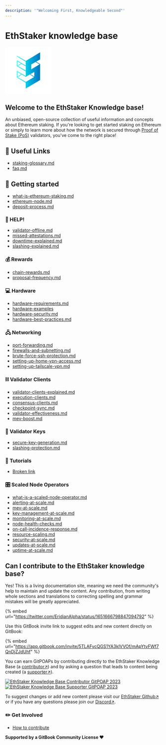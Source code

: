 ```yaml
---
description: '"Welcoming First, Knowledgeable Second"'
---
```


# EthStaker knowledge base

![](<docs/assets/img/gitbook/image (1) (1).png>)

## Welcome to the EthStaker Knowledge base!

An unbiased, open-source collection of useful information and concepts about Ethereum staking. If you're looking to get started staking on Ethereum or simply to learn more about how the network is secured through [Proof of Stake (PoS)](staking-glossary.md#proof-of-stake-pos) validators, you've come to the right place!

## 🔗 Useful Links

* [staking-glossary.md](staking-glossary.md "mention")
* [faq.md](faq.md "mention")

## 🚀 Getting started

* [what-is-ethereum-staking.md](getting-started/what-is-ethereum-staking.md "mention")
* [ethereum-node.md](getting-started/ethereum-node.md "mention")
* [deposit-process.md](getting-started/deposit-process.md "mention")

### **🚨 HELP!**

* [validator-offline.md](help/validator-offline.md "mention")
* [missed-attestations.md](help/missed-attestations.md "mention")
* [downtime-explained.md](help/downtime-explained.md "mention")
* [slashing-explained.md](help/slashing-explained.md "mention")

### 💰 Rewards

* [chain-rewards.md](rewards/chain-rewards.md "mention")
* [proposal-frequency.md](rewards/proposal-frequency.md "mention")

### 💻 Hardware

* [hardware-requirements.md](hardware/hardware-requirements.md "mention")
* [hardware-examples](hardware/hardware-examples/ "mention")
* [hardware-security.md](hardware/hardware-security.md "mention")
* [hardware-best-practices.md](hardware/hardware-best-practices.md "mention")

### 🖧 Networking

* [port-forwarding.md](networking/port-forwarding.md "mention")
* [firewalls-and-subnetting.md](networking/firewalls-and-subnetting.md "mention")
* [brute-force-ssh-protection.md](networking/brute-force-ssh-protection.md "mention")
* [setting-up-home-vpn-access.md](networking/setting-up-home-vpn-access.md "mention")
* [setting-up-tailscale-vpn.md](networking/setting-up-tailscale-vpn.md "mention")

### ⛓️ Validator Clients

* [validator-clients-explained.md](validator-clients/validator-clients-explained.md "mention")
* [execution-clients.md](validator-clients/execution-clients.md "mention")
* [consensus-clients.md](validator-clients/consensus-clients.md "mention")
* [checkpoint-sync.md](validator-clients/checkpoint-sync.md "mention")
* [validator-effectiveness.md](validator-clients/validator-effectiveness.md "mention")
* [mev-boost.md](validator-clients/mev-boost.md "mention")

### 🔑 Validator Keys

* [secure-key-generation.md](validator-keys/secure-key-generation.md "mention")
* [slashing-protection.md](validator-keys/slashing-protection.md "mention")

### 📕 Tutorials

* [Broken link](broken-reference "mention")

### 🎛️ Scaled Node Operators

* [what-is-a-scaled-node-operator.md](scaled-node-operators/what-is-a-scaled-node-operator.md "mention")
* [alerting-at-scale.md](scaled-node-operators/alerting-at-scale.md "mention")
* [mev-at-scale.md](scaled-node-operators/mev-at-scale.md "mention")
* [key-management-at-scale.md](scaled-node-operators/key-management-at-scale.md "mention")
* [monitoring-at-scale.md](scaled-node-operators/monitoring-at-scale.md "mention")
* [node-health-checks.md](scaled-node-operators/node-health-checks.md "mention")
* [on-call-incidence-response.md](scaled-node-operators/on-call-incidence-response.md "mention")
* [resource-scaling.md](scaled-node-operators/resource-scaling.md "mention")
* [security-at-scale.md](scaled-node-operators/security-at-scale.md "mention")
* [updates-at-scale.md](scaled-node-operators/updates-at-scale.md "mention")
* [uptime-at-scale.md](scaled-node-operators/uptime-at-scale.md "mention")

## Can I contribute to the EthStaker knowledge base?

Yes! This is a living documentation site, meaning we need the community's help to maintain and update the content. Any contribution, from writing whole sections and translations to correcting spelling and grammar mistakes will be greatly appreciated.

{% embed url="https://twitter.com/EridianAlpha/status/1651666798847094792" %}

Use this GitBook invite link to suggest edits and new content directly on GitBook:

{% embed url="https://app.gitbook.com/invite/5TLAFycQGS1YA3kIVVOf/mApYtvFWf7QnDjZJdUhf" %}

You can earn GitPOAPs by contributing directly to the EthStaker Knowledge Base (a [contributor↗](https://www.gitpoap.io/gp/881)) and by asking a question that leads to content being created (a [supporter↗](https://www.gitpoap.io/gp/923)).

[![EthStaker Knowledge Base Contributor GitPOAP 2023](https://www.gitpoap.io/\_next/image?url=https%3A%2F%2Fassets.poap.xyz%2Fgitpoap3a-2023-ethstaker-knowledge-base-contributor-2022-logo-1671596764627.png\&w=384\&q=75)](https://www.gitpoap.io/gp/881)[![EthStaker Knowledge Base Supporter GitPOAP 2023](https://www.gitpoap.io/\_next/image?url=https%3A%2F%2Fassets.poap.xyz%2F2023-ethstaker-knowledge-base-supporter-2022-logo-1672411990803.png\&w=384\&q=75)](https://www.gitpoap.io/gp/923)

To suggest changes or add new content please visit our [EthStaker Github↗](https://github.com/eth-educators/ethstaker-knowledgebase) or if you have any questions please join our [Discord↗](https://www.google.com/url?sa=t\&rct=j\&q=\&esrc=s\&source=web\&cd=\&cad=rja\&uact=8\&ved=2ahUKEwjpm6nC5K78AhUBi1wKHaxHCF8QFnoECAsQAQ\&url=https%3A%2F%2Fdiscord.com%2Finvite%2FucsTcA2wTq\&usg=AOvVaw0U61EK\_8NaT71SEZlw3aJS).&#x20;

### ✏️ Get Involved

* [How to contribute](get-involved/how-to-contribute.md)

**Supported by a GitBook Community License ♥️**
